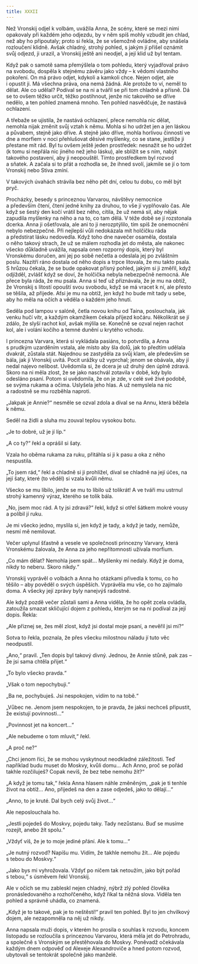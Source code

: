 ```yaml
---
title: XXXII
---
```


Než Vronskij odjel k volbám, uvážila Anna, že scény, které se mezi nimi opakovaly při každém jeho odjezdu, by v něm spíš mohly vzbudit jen chlad, než aby ho připoutaly; proto si řekla, že se všemožně ovládne, aby snášela rozloučení klidně. Avšak chladný, strohý pohled, s jakým jí přišel oznámit svůj odjezd, ji urazil, a Vronskij ještě ani neodjel, a její klid už byl tentam.

Když pak o samotě sama přemýšlela o tom pohledu, který vyjadřoval právo na svobodu, dospěla k stejnému závěru jako vždy – k vědomí vlastního pokoření. On má právo odjet, kdykoli a kamkoli chce. Nejen odjet, ale i opustit ji. Má všechna práva, ona nemá žádná. Ale protože to ví, neměl to dělat. Ale co udělal? Podíval se na ni a tvářil se při tom chladně a přísně. Dá se to ovšem těžko určit, těžko postihnout, jenže nic takového se dříve nedělo, a ten pohled znamená mnoho. Ten pohled nasvědčuje, že nastává ochlazení.

A třebaže se ujistila, že nastává ochlazení, přece nemohla nic dělat, nemohla nijak změnit svůj vztah k němu. Mohla si ho udržet jen a jen láskou a půvabem, stejně jako dříve. A stejně jako dříve, mohla horlivou činností ve dne a morfiem v noci přehlušovat děsivé myšlenky, co se stane, jestliže ji přestane mít rád. Byl tu ovšem ještě jeden prostředek: nesnažit se ho udržet (k tomu si nepřála nic jiného než jeho lásku), ale sblížit se s ním, nabýt takového postavení, aby ji neopouštěl. Tímto prostředkem byl rozvod a sňatek. A začala si to přát a rozhodla se, že ihned svolí, jakmile se jí o tom Vronskij nebo Stiva zmíní.

V takových úvahách strávila bez něho pět dní, celou tu dobu, co měl být pryč.

Procházky, besedy s princeznou Varvarou, návštěvy nemocnice a především čtení, čtení jedné knihy za druhou, to vše jí vyplňovalo čas. Ale když se šestý den kočí vrátil bez něho, cítila, že už nemá sil, aby nějak zapudila myšlenky na něho a na to, co tam dělá. V téže době se jí rozstonala dcerka. Anna ji ošetřovala, ale ani to ji nerozptýlilo, tím spíš že onemocnění nebylo nebezpečné. Při nejlepší vůli nedokázala mít holčičku ráda a předstírat lásku nedovedla. Když toho dne navečer osaměla, dostala o něho takový strach, že už se málem rozhodla jet do města, ale nakonec všecko důkladně uvážila, napsala onen rozporný dopis, který byl Vronskému doručen, ani jej po sobě nečetla a odeslala jej po zvláštním poslu. Nazítří ráno dostala od něho dopis a trpce litovala, že mu takto psala. S hrůzou čekala, že se bude opakovat přísný pohled, jakým si ji změřil, když odjížděl, zvlášť když se doví, že holčička nebyla nebezpečně nemocná. Ale přece byla ráda, že mu psala. Anna si teď už přiznávala, že je mu na obtíž, že Vronskij s lítostí opouští svou svobodu, když se má vracet k ní, ale přesto se těšila, až přijede. Aťsi je mu na obtíž, jen když ho bude mít tady u sebe, aby ho měla na očích a věděla o každém jeho hnutí.

Seděla pod lampou v salóně, četla novou knihu od Taina, poslouchala, jak venku hučí vítr, a každým okamžikem čekala příjezd kočáru. Několikrát se jí zdálo, že slyší rachot kol, avšak mýlila se. Konečně se ozval nejen rachot kol, ale i volání kočího a temné dunění u krytého vchodu.

I princezna Varvara, která si vykládala pasiáns, to potvrdila, a Anna s prudkým uzarděním vstala, ale místo aby šla dolů, jak to předtím udělala dvakrát, zůstala stát. Najednou se zastyděla za svůj klam, ale především se bála, jak ji Vronskij uvítá. Pocit urážky už vyprchal; jenom se obávala, aby jí nedal najevo nelibost. Uvědomila si, že dcera je už druhý den úplně zdravá. Skoro na ni měla zlost, že se jako naschvál zotavila v době, kdy bylo odesláno psaní. Potom si uvědomila, že on je zde, v celé své živé podobě, se svýma rukama a očima. Uslyšela jeho hlas. A už nemyslela na nic a radostně se mu rozběhla naproti.

„Jakpak je Annie?“ nesměle se ozval zdola a díval se na Annu, která běžela k němu.

Seděl na židli a sluha mu zouval teplou vysokou botu.

„Je to dobré, už je jí líp.“

„A co ty?“ řekl a oprášil si šaty.

Vzala ho oběma rukama za ruku, přitáhla si ji k pasu a oka z něho nespustila.

„To jsem rád,“ řekl a chladně si ji prohlížel, díval se chladně na její účes, na její šaty, které (to věděl) si vzala kvůli němu.

Všecko se mu líbilo, jenže se mu to líbilo už tolikrát! A ve tváři mu ustrnul strohý kamenný výraz, kterého se tolik bála.

„No, jsem moc rád. A ty jsi zdravá?“ řekl, když si otřel šátkem mokré vousy a políbil jí ruku.

Je mi všecko jedno, myslila si, jen když je tady, a když je tady, nemůže, nesmí mě nemilovat.

Večer uplynul šťastně a vesele ve společnosti princezny Varvary, která Vronskému žalovala, že Anna za jeho nepřítomnosti užívala morfium.

„Co mám dělat? Nemohla jsem spát… Myšlenky mi nedaly. Když je doma, nikdy to neberu. Skoro nikdy.“

Vronskij vyprávěl o volbách a Anna ho otázkami přivedla k tomu, co ho těšilo – aby pověděl o svých úspěších. Vyprávěla mu vše, co ho zajímalo doma. A všecky její zprávy byly nanejvýš radostné.

Ale když pozdě večer zůstali sami a Anna viděla, že ho opět zcela ovládla, zatoužila smazat skličující dojem z pohledu, kterým se na ni podíval za její dopis. Řekla:

„Ale přiznej se, žes měl zlost, když jsi dostal moje psaní, a nevěřil jsi mi?“

Sotva to řekla, poznala, že přes všecku milostnou náladu jí tuto věc neodpustil.

„Ano,“ pravil. „Ten dopis byl takový divný. Jednou, že Annie stůně, pak zas – že jsi sama chtěla přijet.“

„To bylo všecko pravda.“

„Však o tom nepochybuji.“

„Ba ne, pochybuješ. Jsi nespokojen, vidím to na tobě.“

„Vůbec ne. Jenom jsem nespokojen, to je pravda, že jaksi nechceš připustit, že existují povinnosti…“

„Povinnost jet na koncert…“

„Ale nebudeme o tom mluvit,“ řekl.

„A proč ne?“

„Chci jenom říci, že se mohou vyskytnout neodkladné záležitosti. Teď například budu muset do Moskvy, kvůli domu… Ach Anno, proč se pořád takhle rozčiluješ? Copak nevíš, že bez tebe nemohu žít?“

„A když je tomu tak,“ řekla Anna hlasem náhle změněným, „pak je ti tenhle život na obtíž… Ano, přijedeš na den a zase odjedeš, jako to dělají…“

„Anno, to je kruté. Dal bych celý svůj život…“

Ale neposlouchala ho.

„Jestli pojedeš do Moskvy, pojedu taky. Tady nezůstanu. Buď se musíme rozejít, anebo žít spolu.“

„Vždyť víš, že je to moje jediné přání. Ale k tomu…“

„Je nutný rozvod? Napíšu mu. Vidím, že takhle nemohu žít… Ale pojedu s tebou do Moskvy.“

„Jako bys mi vyhrožovala. Vždyť po ničem tak netoužím, jako být pořád s tebou,“ s úsměvem řekl Vronskij.

Ale v očích se mu zableskl nejen chladný, nýbrž zlý pohled člověka pronásledovaného a rozhořčeného, když říkal ta něžná slova. Viděla ten pohled a správně uhádla, co znamená.

„Když je to takové, pak je to neštěstí!“ pravil ten pohled. Byl to jen chvilkový dojem, ale nezapomněla na něj už nikdy.

Anna napsala muži dopis, v kterém ho prosila o souhlas k rozvodu, koncem listopadu se rozloučila s princeznou Varvarou, která měla jet do Petrohradu, a společně s Vronským se přestěhovala do Moskvy. Poněvadž očekávala každým dnem odpověď od Alexeje Alexandroviče a hned potom rozvod, ubytovali se tentokrát společně jako manželé.
